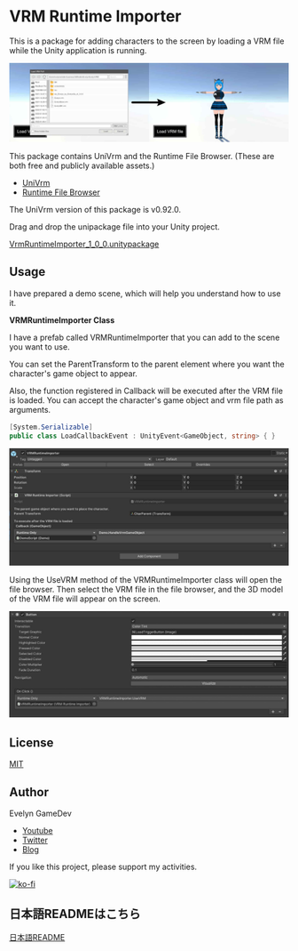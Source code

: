 # VRM Runtime Importer

This is a package for adding characters to the screen by loading a VRM file while the Unity application is running.

![demo scene](./Doc/demo.jpeg)

This package contains UniVrm and the Runtime File Browser. (These are both free and publicly available assets.)

* [UniVrm](https://github.com/vrm-c/UniVRM)
* [Runtime File Browser](https://assetstore.unity.com/packages/tools/gui/runtime-file-browser-113006?aid=1011liAjm)

The UniVrm version of this package is v0.92.0.

Drag and drop the unipackage file into your Unity project.

[VrmRuntimeImporter_1_0_0.unitypackage](https://github.com/EvelynGameDev/VRMRuntimeImporter/releases/)


## Usage

<!-- The following [Youtube video](http://www.youtube.com/watch?v=QSpa_vyYA1Q) explains how to use it in detail. -->

<!-- [![Animate Vroid 3D model in Unity's URP (Universal Render Pipeline) & Mixamo](https://img.youtube.com/vi/QSpa_vyYA1Q/0.jpg)](http://www.youtube.com/watch?v=QSpa_vyYA1Q) -->

I have prepared a demo scene, which will help you understand how to use it.

__VRMRuntimeImporter Class__

I have a prefab called VRMRuntimeImporter that you can add to the scene you want to use.

You can set the ParentTransform to the parent element where you want the character's game object to appear.

Also, the function registered in Callback will be executed after the VRM file is loaded. You can accept the character's game object and vrm file path as arguments.

```cs
[System.Serializable]
public class LoadCallbackEvent : UnityEvent<GameObject, string> { }
```

![inspector of VRMRuntimeImporter Prefab](./Doc/usage-1.jpeg)

Using the UseVRM method of the VRMRuntimeImporter class will open the file browser. Then select the VRM file in the file browser, and the 3D model of the VRM file will appear on the screen.

![button](./Doc/usage-2.jpeg)

## License

[MIT](./LICENSE.txt)

## Author

Evelyn GameDev

* [Youtube](https://www.youtube.com/c/EvelynGameDev)
* [Twitter](https://twitter.com/EvelynSoloDev)
* [Blog](https://gamedev.soarhap.com/)

If you like this project, please support my activities.

[![ko-fi](https://ko-fi.com/img/githubbutton_sm.svg)](https://ko-fi.com/S6S52PWUR)

## 日本語READMEはこちら

[日本語README](./README_jp.md)
